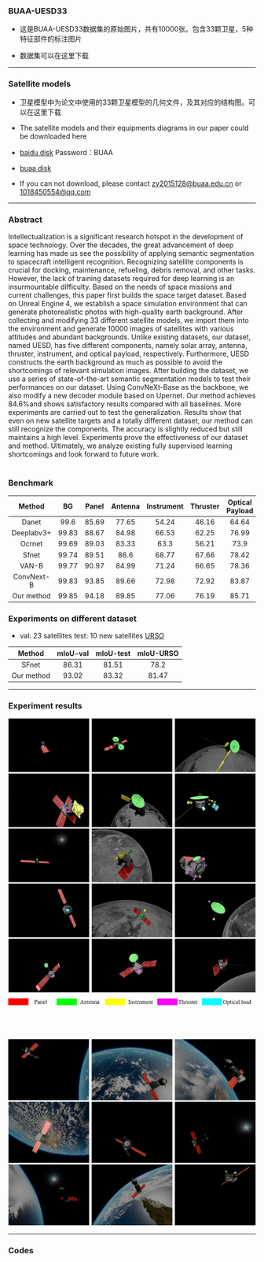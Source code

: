 ### BUAA-UESD33

* 这是BUAA-UESD33数据集的原始图片，共有10000张。包含33颗卫星，5种特征部件的标注图片

* 数据集可以在这里下载

---

### Satellite models

* 卫星模型中为论文中使用的33颗卫星模型的几何文件，及其对应的结构图。可以在这里下载

* The satellite models and their equipments diagrams in our paper could be downloaded here

* [baidu disk](https://pan.baidu.com/s/15iQRhna1JqZQ2r8gI-O4GA)  Password：BUAA
* [buaa disk](https://bhpan.buaa.edu.cn:443/link/C1F1E003D3AF6B173DFF8B30132DDB9E)
* If you can not download, please contact zy2015128@buaa.edu.cn or 1018450554@qq.com

---

### Abstract

Intellectualization is a significant research hotspot in the development of space technology. Over the decades, the great advancement of deep learning has made us see the possibility of applying semantic segmentation to spacecraft intelligent recognition. Recognizing satellite components is crucial for docking, maintenance, refueling, debris removal, and other tasks. However, the lack of training datasets required for deep learning is an insurmountable difficulty. Based on the needs of space missions and current challenges, this paper first builds the space target dataset. Based on Unreal Engine 4, we establish a space simulation environment that can generate photorealistic photos with high-quality earth background. After collecting and modifying 33 different satellite models, we import them into the environment and generate 10000 images of satellites with various attitudes and abundant backgrounds. Unlike existing datasets, our dataset, named UESD, has five different components, namely solar array, antenna, thruster, instrument, and optical payload, respectively. Furthermore, UESD constructs the earth background as much as possible to avoid the shortcomings of relevant simulation images. After building the dataset, we use a series of state-of-the-art semantic segmentation models to test their performances on our dataset. Using ConvNeXt-Base as the backbone, we also modify a new decoder module based on Upernet. Our method achieves 84.6%and shows satisfactory results compared with all baselines. More experiments are carried out to test the generalization. Results show that even on new satellite targets and a totally different dataset, our method can still recognize the components. The accuracy is slightly reduced but still maintains a high level. Experiments prove the effectiveness of our dataset and method. Ultimately, we analyze existing fully supervised learning shortcomings and look forward to future work.
<br><br>

### Benchmark
| Method | BG | Panel | Antenna | Instrument | Thruster | Optical Payload | mIoU | mIoU(no bg) |
| :---: | :---: | :---: | :---: | :---: | :---: |:---: | :---: | :---: |
| Danet| 99.6 | 85.69 | 77.65 | 54.24 | 46.16 | 64.64 | 71.33 | 65.68 |
| Deeplabv3+| 99.83 | 88.67 | 84.98 | 66.53 | 62.25 | 76.99 | 76.99 | 75.88 |
| Ocrnet| 99.69 | 89.03| 83.33 | 63.3 | 56.21 | 73.9 | 77.58 | 73.15 |
| Sfnet| 99.74 | 89.51 | 86.6 | 68.77 | 67.66 | 78.42 | 81.78 | 78.19 |
| VAN-B| 99.77 | 90.97 | 84.99 | 71.24 | 66.65 | 78.36 | 82.0 | 78.44 |
| ConvNext-B| 99.83 | 93.85 | 89.66 | 72.98 | 72.92 | 83.87 | 85.52 | 82.66 |
| Our method | 99.85 | 94.18 | 89.85 | 77.06 | 76.19 | 85.71 | 87.14 | 84.60 |  

### Experiments on different dataset

* val: 23 satellites test: 10 new satellites [URSO](https://pedropro.github.io/project/urso/) 

| Method | mIoU-val | mIoU-test | mIoU-URSO |
| :---: | :---: | :---: | :---: |
| SFnet| 86.31 | 81.51 | 78.2 |
| Our method | 93.02 | 83.32 | 81.47 |

---

### Experiment results

<p align="center"><img src="figure/result3.png" width="800"></p>
<br><br>
<p align="center"><img src="figure/urso_results.png" width="800"></p>

---

### Codes
